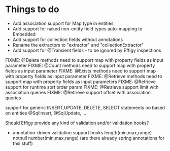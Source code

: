 
# Things to do

* Add association support for Map type in entities
* Add support for naked non-entity field types auto-mapping to Embedded
* Add support for collection fields without annotations
* Rename the extractors to "extractor" and "collectionExtractor"
* Add support for @Transient fields - to be ignored by Effigy inspections

FIXME: @Delete methods need to support map with property fields as input parameter
FIXME: @Count methods need to support map with property fields as input parameter
FIXME: @Exists methods need to support map with property fields as input parameter
FIXME: @Retrieve methods need to support map with property fields as input parameters
FIXME: @Retrieve support for runtime sort order param
FIXME: @Retrieve support limit with association queries
FIXME: @Retrieve support offset with association queries

support for generic INSERT,UPDATE, DELETE, SELECT statements no based on entities
@SqlInsert, @SqlUpdate, ...

Should Effigy provide any kind of validation and/or validation hooks?
- annotation-driven validation support hooks
    length(min,max,range)
    notnull
    number(min,max,range)
    (are there already spring annotations for thsi stuff)